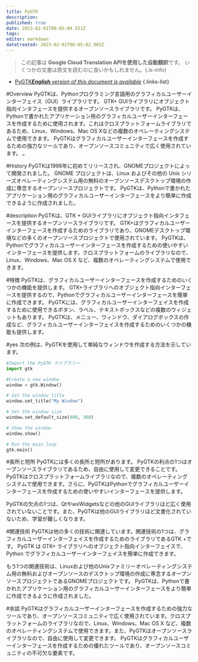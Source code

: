 ```yaml
---
title: PyGTK
description: 
published: true
date: 2023-02-01T06:05:04.551Z
tags: 
editor: markdown
dateCreated: 2023-02-01T06:05:02.965Z
---
```


> この記事は **Google Cloud Translation APIを使用した自動翻訳**です。
いくつかの文書は原文を読むのに良いかもしれません。{.is-info}

- [PyGTK***English** version of this document is available*](/en/Knowledge-base/Dictionary/pygtk)
{.links-list}


#Overview
PyGTKは、Pythonプログラミング言語用のグラフィカルユーザーインターフェイス（GUI）ライブラリです。 GTK+ GUIライブラリにオブジェクト指向インタフェースを提供するオープンソースライブラリです。 PyGTKは、Pythonで書かれたアプリケーション用のグラフィカルユーザーインターフェースを作成するために使用されます。これはクロスプラットフォームライブラリであるため、Linux、Windows、Mac OS Xなどの複数のオペレーティングシステムで使用できます。 PyGTKはグラフィカルユーザーインターフェースを作成するための強力なツールであり、オープンソースコミュニティで広く使用されています。 。

#History
PyGTKは1998年に初めてリリースされ、GNOMEプロジェクトによって開発されました。 GNOME プロジェクトは、Linux およびその他の Unix シリーズオペレーティングシステム用の無料のオープンソースデスクトップ環境の作成に専念するオープンソースプロジェクトです。 PyGTKは、Pythonで書かれたアプリケーション用のグラフィカルユーザーインターフェースをより簡単に作成できるように作成されました。

#description
PyGTKは、GTK + GUIライブラリにオブジェクト指向インタフェースを提供するオープンソースライブラリです。 GTK+はグラフィカルユーザーインターフェースを作成するためのライブラリであり、GNOMEデスクトップ環境などの多くのオープンソースプロジェクトで使用されています。 PyGTKは、Pythonでグラフィカルユーザーインターフェースを作成するための使いやすいインターフェースを提供します。クロスプラットフォームのライブラリなので、Linux、Windows、Mac OS X など、複数のオペレーティングシステムで使用できます。

#特徴
PyGTKは、グラフィカルユーザーインターフェースを作成するためのいくつかの機能を提供します。 GTK+ライブラリへのオブジェクト指向インターフェースを提供するので、Pythonでグラフィカルユーザーインターフェースを簡単に作成できます。 PyGTKには、グラフィカルユーザーインターフェイスを作成するために使用できるボタン、ラベル、テキストボックスなどの複数のウィジェットもあります。 PyGTKは、メニュー、ウィンドウ、ダイアログボックスの作成など、グラフィカルユーザーインターフェイスを作成するためのいくつかの機能も提供します。

#yes
次の例は、PyGTKを使用して単純なウィンドウを作成する方法を示しています。

```python
#Import the PyGTK ライブラリー
import gtk

#Create a new window
window = gtk.Window()

# Set the window title
window.set_title("My Window")

# Set the window size
window.set_default_size(400, 300)

# Show the window
window.show()

# Run the main loop
gtk.main()
```

#長所と短所
PyGTKには多くの長所と短所があります。 PyGTKの利点の1つはオープンソースライブラリであるため、自由に使用して変更できることです。 PyGTKはクロスプラットフォームライブラリなので、複数のオペレーティングシステムで使用できます。さらに、PyGTKはPythonでグラフィカルユーザーインターフェースを作成するための使いやすいインターフェースを提供します。

PyGTKの欠点の1つは、QtやwxWidgetsなどの他のGUIライブラリほど広く使用されていないことです。また、PyGTKは他のGUIライブラリほど文書化されていないため、学習が難しくなります。

#関連技術
PyGTKは他の多くの技術に関連しています。関連技術の1つは、グラフィカルユーザーインターフェイスを作成するためのライブラリであるGTK +です。 PyGTK は GTK+ ライブラリへのオブジェクト指向インターフェイスで、Python でグラフィカルユーザーインターフェイスを簡単に作成できます。

もう1つの関連技術は、Linuxおよび他のUnixファミリーオペレーティングシステム用の無料およびオープンソースのデスクトップ環境の作成に専念するオープンソースプロジェクトであるGNOMEプロジェクトです。 PyGTKは、Pythonで書かれたアプリケーション用のグラフィカルユーザーインターフェースをより簡単に作成できるように作成されました。

#余談
PyGTKはグラフィカルユーザーインターフェースを作成するための強力なツールであり、オープンソースコミュニティで広く使用されています。クロスプラットフォームのライブラリなので、Linux、Windows、Mac OS X など、複数のオペレーティングシステムで使用できます。また、PyGTKはオープンソースライブラリなので、自由に使用して変更できます。 PyGTKはグラフィカルユーザーインターフェースを作成するための優れたツールであり、オープンソースコミュニティの不可欠な要素です。
